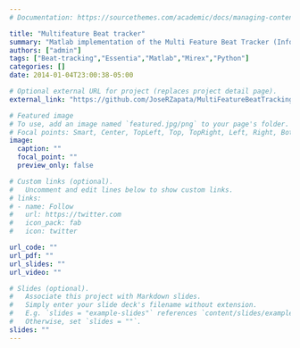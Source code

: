 ```yaml
---
# Documentation: https://sourcethemes.com/academic/docs/managing-content/

title: "Multifeature Beat tracker"
summary: "Matlab implementation of the Multi Feature Beat Tracker (Information Gain and Regularity), The essentia beat tracker, More details in [Multi-Feature Beat Tracking](https://joserzapata.github.io/publication/multifeaturebeattracker/)"
authors: ["admin"]
tags: ["Beat-tracking","Essentia","Matlab","Mirex","Python"]
categories: []
date: 2014-01-04T23:00:38-05:00

# Optional external URL for project (replaces project detail page).
external_link: "https://github.com/JoseRZapata/MultiFeatureBeatTracking"

# Featured image
# To use, add an image named `featured.jpg/png` to your page's folder.
# Focal points: Smart, Center, TopLeft, Top, TopRight, Left, Right, BottomLeft, Bottom, BottomRight.
image:
  caption: ""
  focal_point: ""
  preview_only: false

# Custom links (optional).
#   Uncomment and edit lines below to show custom links.
# links:
# - name: Follow
#   url: https://twitter.com
#   icon_pack: fab
#   icon: twitter

url_code: ""
url_pdf: ""
url_slides: ""
url_video: ""

# Slides (optional).
#   Associate this project with Markdown slides.
#   Simply enter your slide deck's filename without extension.
#   E.g. `slides = "example-slides"` references `content/slides/example-slides.md`.
#   Otherwise, set `slides = ""`.
slides: ""
---
```

